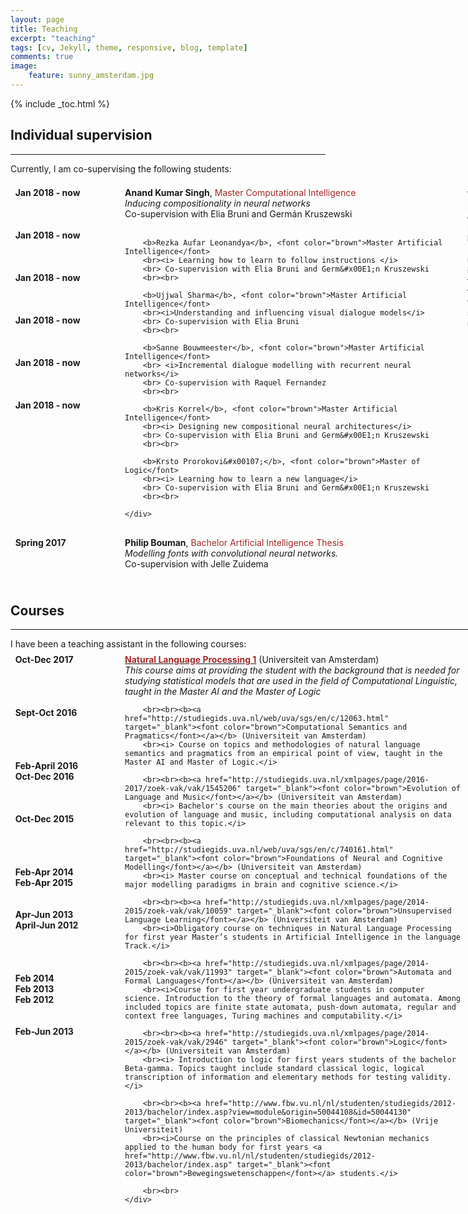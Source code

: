 ```yaml
---
layout: page
title: Teaching
excerpt: "teaching"
tags: [cv, Jekyll, theme, responsive, blog, template]
comments: true
image: 
    feature: sunny_amsterdam.jpg
---
```


{% include _toc.html %}

<style>
   #columns {
       width: 770px;
       overflow:auto;
   }

   #columns .column {
       padding: 1%;
   }

   #columns .date {
       float: left;
       width: 160px;
   }

   #columns .description {
       float: left;
       width: 540px;
   }

   #columns .languages {
       float: left;
       width: 100px;
   }

   #columns .level {
       float: left;
       width: 180px;
    }

</style>

## Individual supervision
<hr>

Currently, I am co-supervising the following students:
<div id="columns">
    <div class="date column">
        <b>
        Jan 2018 - now
        <br><br><br><br>
        Jan 2018 - now
        <br><br><br><br>
        Jan 2018 - now
        <br><br><br><br>
        Jan 2018 - now
        <br><br><br><br>
        Jan 2018 - now
        <br><br><br><br>
        Jan 2018 - now
        <br><br>
        </b>
    </div>
    <div class="description column">
        <b>Anand Kumar Singh</b>, <font color="brown">Master Computational Intelligence</font>
        <br><i> Inducing compositionality in neural networks </i>
        <br> Co-supervision with Elia Bruni and Germ&#x00E1;n Kruszewski
        <br><br>

        <b>Rezka Aufar Leonandya</b>, <font color="brown">Master Artificial Intelligence</font>
        <br><i> Learning how to learn to follow instructions </i>
        <br> Co-supervision with Elia Bruni and Germ&#x00E1;n Kruszewski
        <br><br>

        <b>Ujjwal Sharma</b>, <font color="brown">Master Artificial Intelligence</font>
        <br><i>Understanding and influencing visual dialogue models</i>
        <br> Co-supervision with Elia Bruni
        <br><br>

        <b>Sanne Bouwmeester</b>, <font color="brown">Master Artificial Intelligence</font>
        <br> <i>Incremental dialogue modelling with recurrent neural networks</i>
        <br> Co-supervision with Raquel Fernandez
        <br><br>

        <b>Kris Korrel</b>, <font color="brown">Master Artificial Intelligence</font>
        <br><i> Designing new compositional neural architectures</i>
        <br> Co-supervision with Elia Bruni and Germ&#x00E1;n Kruszewski
        <br><br>

        <b>Krsto Prorokovi&#x00107;</b>, <font color="brown">Master of Logic</font>
        <br><i> Learning how to learn a new language</i>
        <br> Co-supervision with Elia Bruni and Germ&#x00E1;n Kruszewski
        <br><br>

    </div>
</div>

<hr>
Previously, I have (co)supervised the following students:

<div id="columns">
    <div class="date column">
        <b>
        Spring 2017
        <br><br>
        </b>
    </div>
    <div class="description column">
        <b>Philip Bouman</b>, <font color="brown">Bachelor Artificial Intelligence Thesis</font>
        <br> <i>Modelling fonts with convolutional neural networks.</i> 
        <br> Co-supervision with Jelle Zuidema
        <br><br>
    </div>
</div>



## Courses
<hr>
I have been a teaching assistant in the following courses:

<div id="columns">
    <div class="date column">
        <b>
        Oct-Dec 2017
        <br><br><br><br><br>Sept-Oct 2016
        <br><br><br><br><br>Feb-April 2016
        <br> Oct-Dec 2016
        <br><br><br><br> Oct-Dec 2015
        <br><br><br><br><br>Feb-Apr 2014
        <br> Feb-Apr 2015
        <br><br><br>Apr-Jun 2013
        <br> April-Jun 2012
        <br><br><br><br><br>Feb 2014
        <br> Feb 2013
        <br> Feb 2012
        <br><br><br> Feb-Jun 2013
        <br><br>
        </b>
    </div>
    <div class="description column">
        <b><a href="http://studiegids.uva.nl/xmlpages/page/2017-2018/zoek-vak/vak/37834" target="_blank"><font color="brown">Natural Language Processing 1</font></a></b> (Universiteit van Amsterdam)
        <br><i> This course aims at providing the student with the background that is needed for studying statistical models that are used in the field of Computational Linguistic, taught in the Master AI and the Master of Logic </i>

        <br><br><b><a href="http://studiegids.uva.nl/web/uva/sgs/en/c/12063.html" target="_blank"><font color="brown">Computational Semantics and Pragmatics</font></a></b> (Universiteit van Amsterdam)
        <br><i> Course on topics and methodologies of natural language semantics and pragmatics from an empirical point of view, taught in the Master AI and Master of Logic.</i>

        <br><br><b><a href="http://studiegids.uva.nl/xmlpages/page/2016-2017/zoek-vak/vak/1545206" target="_blank"><font color="brown">Evolution of Language and Music</font></a></b> (Universiteit van Amsterdam)
        <br><i> Bachelor's course on the main theories about the origins and evolution of language and music, including computational analysis on data relevant to this topic.</i>

        <br><br><b><a href="http://studiegids.uva.nl/web/uva/sgs/en/c/740161.html" target="_blank"><font color="brown">Foundations of Neural and Cognitive Modelling</font></a></b> (Universiteit van Amsterdam)
        <br><i> Master course on conceptual and technical foundations of the major modelling paradigms in brain and cognitive science.</i>

        <br><br><b><a href="http://studiegids.uva.nl/xmlpages/page/2014-2015/zoek-vak/vak/10059" target="_blank"><font color="brown">Unsupervised Language Learning</font></a></b> (Universiteit van Amsterdam)
        <br><i>Obligatory course on techniques in Natural Language Processing for first year Master’s students in Artificial Intelligence in the language Track.</i>

        <br><br><b><a href="http://studiegids.uva.nl/xmlpages/page/2014-2015/zoek-vak/vak/11993" target="_blank"><font color="brown">Automata and Formal Languages</font></a></b> (Universiteit van Amsterdam)
        <br><i>Course for first year undergraduate students in computer science. Introduction to the theory of formal languages and automata. Among included topics are finite state automata, push-down automata, regular and context free languages, Turing machines and computability.</i>

        <br><br><b><a href="http://studiegids.uva.nl/xmlpages/page/2014-2015/zoek-vak/vak/2946" target="_blank"><font color="brown">Logic</font></a></b> (Universiteit van Amsterdam)
        <br><i> Introduction to logic for first years students of the bachelor Beta-gamma. Topics taught include standard classical logic, logical transcription of information and elementary methods for testing validity. </i>

        <br><br><b><a href="http://www.fbw.vu.nl/nl/studenten/studiegids/2012-2013/bachelor/index.asp?view=module&origin=50044108&id=50044130" target="_blank"><font color="brown">Biomechanics</font></a></b> (Vrije Universiteit)
        <br><i>Course on the principles of classical Newtonian mechanics applied to the human body for first years <a href="http://www.fbw.vu.nl/nl/studenten/studiegids/2012-2013/bachelor/index.asp" target="_blank"><font color="brown">Bewegingswetenschappen</font></a> students.</i>

        <br><br>
    </div>
</div>

